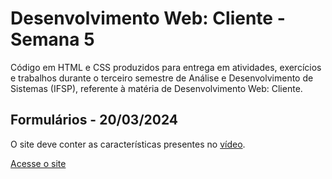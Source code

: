 # Desenvolvimento Web: Cliente - Semana 5
Código em HTML e CSS produzidos para entrega em atividades, exercícios e trabalhos durante o terceiro semestre de Análise e Desenvolvimento de Sistemas (IFSP), referente à matéria de Desenvolvimento Web: Cliente.

## Formulários - 20/03/2024
O site deve conter as características presentes no [vídeo](https://www.youtube.com/watch?v=PqYYWXpqQPM).

[Acesse o site](https://fernandalopesbarbalho.github.io/dwba4-semana-06-pt302525x/)
